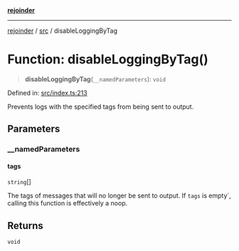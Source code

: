 [**rejoinder**](../../README.md)

***

[rejoinder](../../README.md) / [src](../README.md) / disableLoggingByTag

# Function: disableLoggingByTag()

> **disableLoggingByTag**(`__namedParameters`): `void`

Defined in: [src/index.ts:213](https://github.com/Xunnamius/rejoinder/blob/ca03dc95b439565d6c2438e8d0f7697514c85819/src/index.ts#L213)

Prevents logs with the specified tags from being sent to output.

## Parameters

### \_\_namedParameters

#### tags

`string`[]

The tags of messages that will no longer be sent to output. If `tags` is
empty`, calling this function is effectively a noop.

## Returns

`void`
